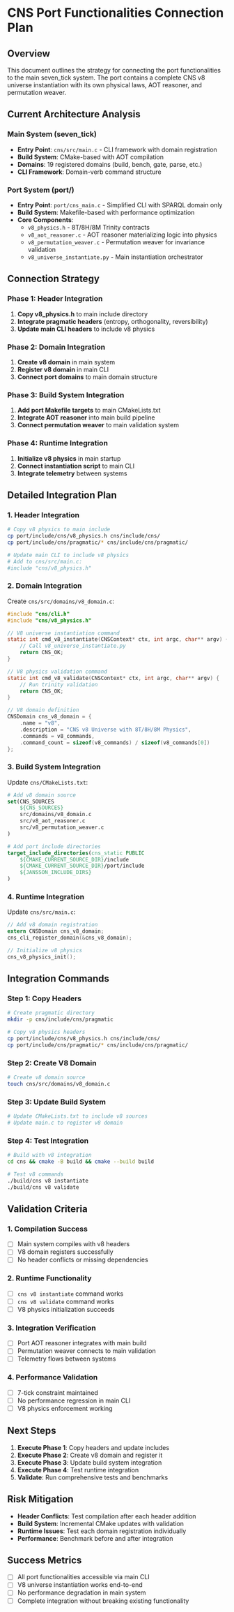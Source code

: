 # CNS Port Functionalities Connection Plan

## Overview

This document outlines the strategy for connecting the port functionalities to the main seven_tick system. The port contains a complete CNS v8 universe instantiation with its own physical laws, AOT reasoner, and permutation weaver.

## Current Architecture Analysis

### Main System (seven_tick)
- **Entry Point**: `cns/src/main.c` - CLI framework with domain registration
- **Build System**: CMake-based with AOT compilation
- **Domains**: 19 registered domains (build, bench, gate, parse, etc.)
- **CLI Framework**: Domain-verb command structure

### Port System (port/)
- **Entry Point**: `port/cns_main.c` - Simplified CLI with SPARQL domain only
- **Build System**: Makefile-based with performance optimization
- **Core Components**: 
  - `v8_physics.h` - 8T/8H/8M Trinity contracts
  - `v8_aot_reasoner.c` - AOT reasoner materializing logic into physics
  - `v8_permutation_weaver.c` - Permutation weaver for invariance validation
  - `v8_universe_instantiate.py` - Main instantiation orchestrator

## Connection Strategy

### Phase 1: Header Integration
1. **Copy v8_physics.h** to main include directory
2. **Integrate pragmatic headers** (entropy, orthogonality, reversibility)
3. **Update main CLI headers** to include v8 physics

### Phase 2: Domain Integration
1. **Create v8 domain** in main system
2. **Register v8 domain** in main CLI
3. **Connect port domains** to main domain structure

### Phase 3: Build System Integration
1. **Add port Makefile targets** to main CMakeLists.txt
2. **Integrate AOT reasoner** into main build pipeline
3. **Connect permutation weaver** to main validation system

### Phase 4: Runtime Integration
1. **Initialize v8 physics** in main startup
2. **Connect instantiation script** to main CLI
3. **Integrate telemetry** between systems

## Detailed Integration Plan

### 1. Header Integration

```bash
# Copy v8 physics to main include
cp port/include/cns/v8_physics.h cns/include/cns/
cp port/include/cns/pragmatic/* cns/include/cns/pragmatic/

# Update main CLI to include v8 physics
# Add to cns/src/main.c:
#include "cns/v8_physics.h"
```

### 2. Domain Integration

Create `cns/src/domains/v8_domain.c`:
```c
#include "cns/cli.h"
#include "cns/v8_physics.h"

// V8 universe instantiation command
static int cmd_v8_instantiate(CNSContext* ctx, int argc, char** argv) {
    // Call v8_universe_instantiate.py
    return CNS_OK;
}

// V8 physics validation command
static int cmd_v8_validate(CNSContext* ctx, int argc, char** argv) {
    // Run trinity validation
    return CNS_OK;
}

// V8 domain definition
CNSDomain cns_v8_domain = {
    .name = "v8",
    .description = "CNS v8 Universe with 8T/8H/8M Physics",
    .commands = v8_commands,
    .command_count = sizeof(v8_commands) / sizeof(v8_commands[0])
};
```

### 3. Build System Integration

Update `cns/CMakeLists.txt`:
```cmake
# Add v8 domain source
set(CNS_SOURCES
    ${CNS_SOURCES}
    src/domains/v8_domain.c
    src/v8_aot_reasoner.c
    src/v8_permutation_weaver.c
)

# Add port include directories
target_include_directories(cns_static PUBLIC 
    ${CMAKE_CURRENT_SOURCE_DIR}/include
    ${CMAKE_CURRENT_SOURCE_DIR}/port/include
    ${JANSSON_INCLUDE_DIRS}
)
```

### 4. Runtime Integration

Update `cns/src/main.c`:
```c
// Add v8 domain registration
extern CNSDomain cns_v8_domain;
cns_cli_register_domain(&cns_v8_domain);

// Initialize v8 physics
cns_v8_physics_init();
```

## Integration Commands

### Step 1: Copy Headers
```bash
# Create pragmatic directory
mkdir -p cns/include/cns/pragmatic

# Copy v8 physics headers
cp port/include/cns/v8_physics.h cns/include/cns/
cp port/include/cns/pragmatic/* cns/include/cns/pragmatic/
```

### Step 2: Create V8 Domain
```bash
# Create v8 domain source
touch cns/src/domains/v8_domain.c
```

### Step 3: Update Build System
```bash
# Update CMakeLists.txt to include v8 sources
# Update main.c to register v8 domain
```

### Step 4: Test Integration
```bash
# Build with v8 integration
cd cns && cmake -B build && cmake --build build

# Test v8 commands
./build/cns v8 instantiate
./build/cns v8 validate
```

## Validation Criteria

### 1. Compilation Success
- [ ] Main system compiles with v8 headers
- [ ] V8 domain registers successfully
- [ ] No header conflicts or missing dependencies

### 2. Runtime Functionality
- [ ] `cns v8 instantiate` command works
- [ ] `cns v8 validate` command works
- [ ] V8 physics initialization succeeds

### 3. Integration Verification
- [ ] Port AOT reasoner integrates with main build
- [ ] Permutation weaver connects to main validation
- [ ] Telemetry flows between systems

### 4. Performance Validation
- [ ] 7-tick constraint maintained
- [ ] No performance regression in main CLI
- [ ] V8 physics enforcement working

## Next Steps

1. **Execute Phase 1**: Copy headers and update includes
2. **Execute Phase 2**: Create v8 domain and register it
3. **Execute Phase 3**: Update build system integration
4. **Execute Phase 4**: Test runtime integration
5. **Validate**: Run comprehensive tests and benchmarks

## Risk Mitigation

- **Header Conflicts**: Test compilation after each header addition
- **Build System**: Incremental CMake updates with validation
- **Runtime Issues**: Test each domain registration individually
- **Performance**: Benchmark before and after integration

## Success Metrics

- [ ] All port functionalities accessible via main CLI
- [ ] V8 universe instantiation works end-to-end
- [ ] No performance degradation in main system
- [ ] Complete integration without breaking existing functionality 